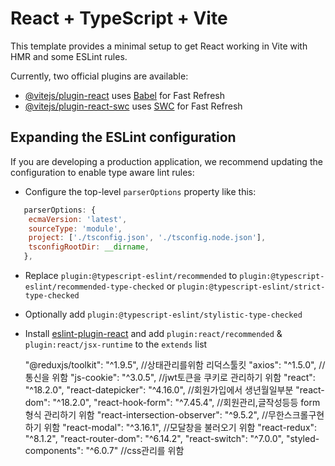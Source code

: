 # React + TypeScript + Vite

This template provides a minimal setup to get React working in Vite with HMR and some ESLint rules.

Currently, two official plugins are available:

- [@vitejs/plugin-react](https://github.com/vitejs/vite-plugin-react/blob/main/packages/plugin-react/README.md) uses [Babel](https://babeljs.io/) for Fast Refresh
- [@vitejs/plugin-react-swc](https://github.com/vitejs/vite-plugin-react-swc) uses [SWC](https://swc.rs/) for Fast Refresh

## Expanding the ESLint configuration

If you are developing a production application, we recommend updating the configuration to enable type aware lint rules:

- Configure the top-level `parserOptions` property like this:

```js
   parserOptions: {
    ecmaVersion: 'latest',
    sourceType: 'module',
    project: ['./tsconfig.json', './tsconfig.node.json'],
    tsconfigRootDir: __dirname,
   },
```

- Replace `plugin:@typescript-eslint/recommended` to `plugin:@typescript-eslint/recommended-type-checked` or `plugin:@typescript-eslint/strict-type-checked`
- Optionally add `plugin:@typescript-eslint/stylistic-type-checked`
- Install [eslint-plugin-react](https://github.com/jsx-eslint/eslint-plugin-react) and add `plugin:react/recommended` & `plugin:react/jsx-runtime` to the `extends` list

  "@reduxjs/toolkit": "^1.9.5", //상태관리를위함 리덕스툴킷
  "axios": "^1.5.0", //통신을 위함
  "js-cookie": "^3.0.5", //jwt토큰을 쿠키로 관리하기 위함
  "react": "^18.2.0",
  "react-datepicker": "^4.16.0", //회원가입에서 생년월일부분
  "react-dom": "^18.2.0",
  "react-hook-form": "^7.45.4", //회원관리,글작성등등 form 형식 관리하기 위함
  "react-intersection-observer": "^9.5.2", //무한스크롤구현하기 위함
  "react-modal": "^3.16.1", //모달창을 불러오기 위함
  "react-redux": "^8.1.2",
  "react-router-dom": "^6.14.2",
  "react-switch": "^7.0.0",
  "styled-components": "^6.0.7" //css관리를 위함
